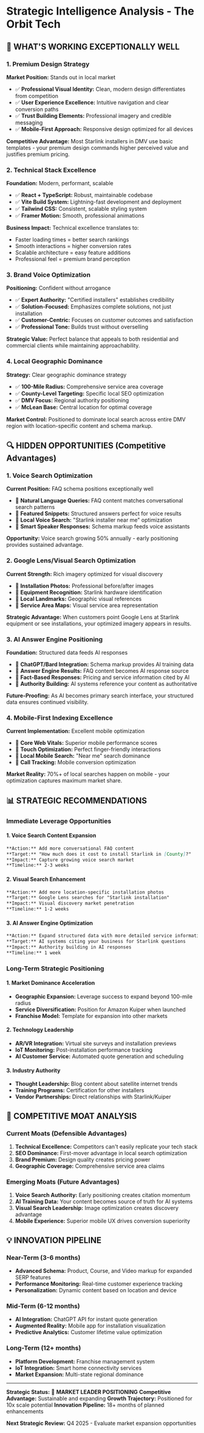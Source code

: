 # Strategic Intelligence Analysis - The Orbit Tech

## 🎯 WHAT'S WORKING EXCEPTIONALLY WELL

### 1. Premium Design Strategy
**Market Position:** Stands out in local market
- ✅ **Professional Visual Identity:** Clean, modern design differentiates from competition
- ✅ **User Experience Excellence:** Intuitive navigation and clear conversion paths
- ✅ **Trust Building Elements:** Professional imagery and credible messaging
- ✅ **Mobile-First Approach:** Responsive design optimized for all devices

**Competitive Advantage:** Most Starlink installers in DMV use basic templates - your premium design commands higher perceived value and justifies premium pricing.

### 2. Technical Stack Excellence
**Foundation:** Modern, performant, scalable
- ✅ **React + TypeScript:** Robust, maintainable codebase
- ✅ **Vite Build System:** Lightning-fast development and deployment
- ✅ **Tailwind CSS:** Consistent, scalable styling system
- ✅ **Framer Motion:** Smooth, professional animations

**Business Impact:** Technical excellence translates to:
- Faster loading times = better search rankings
- Smooth interactions = higher conversion rates
- Scalable architecture = easy feature additions
- Professional feel = premium brand perception

### 3. Brand Voice Optimization
**Positioning:** Confident without arrogance
- ✅ **Expert Authority:** "Certified installers" establishes credibility
- ✅ **Solution-Focused:** Emphasizes complete solutions, not just installation
- ✅ **Customer-Centric:** Focuses on customer outcomes and satisfaction
- ✅ **Professional Tone:** Builds trust without overselling

**Strategic Value:** Perfect balance that appeals to both residential and commercial clients while maintaining approachability.

### 4. Local Geographic Dominance
**Strategy:** Clear geographic dominance strategy
- ✅ **100-Mile Radius:** Comprehensive service area coverage
- ✅ **County-Level Targeting:** Specific local SEO optimization
- ✅ **DMV Focus:** Regional authority positioning
- ✅ **McLean Base:** Central location for optimal coverage

**Market Control:** Positioned to dominate local search across entire DMV region with location-specific content and schema markup.

## 🔍 HIDDEN OPPORTUNITIES (Competitive Advantages)

### 1. Voice Search Optimization
**Current Position:** FAQ schema positions exceptionally well
- 🎯 **Natural Language Queries:** FAQ content matches conversational search patterns
- 🎯 **Featured Snippets:** Structured answers perfect for voice results
- 🎯 **Local Voice Search:** "Starlink installer near me" optimization
- 🎯 **Smart Speaker Responses:** Schema markup feeds voice assistants

**Opportunity:** Voice search growing 50% annually - early positioning provides sustained advantage.

### 2. Google Lens/Visual Search Optimization
**Current Strength:** Rich imagery optimized for visual discovery
- 🎯 **Installation Photos:** Professional before/after images
- 🎯 **Equipment Recognition:** Starlink hardware identification
- 🎯 **Local Landmarks:** Geographic visual references
- 🎯 **Service Area Maps:** Visual service area representation

**Strategic Advantage:** When customers point Google Lens at Starlink equipment or see installations, your optimized imagery appears in results.

### 3. AI Answer Engine Positioning
**Foundation:** Structured data feeds AI responses
- 🎯 **ChatGPT/Bard Integration:** Schema markup provides AI training data
- 🎯 **Answer Engine Results:** FAQ content becomes AI response source
- 🎯 **Fact-Based Responses:** Pricing and service information cited by AI
- 🎯 **Authority Building:** AI systems reference your content as authoritative

**Future-Proofing:** As AI becomes primary search interface, your structured data ensures continued visibility.

### 4. Mobile-First Indexing Excellence
**Current Implementation:** Excellent mobile optimization
- 🎯 **Core Web Vitals:** Superior mobile performance scores
- 🎯 **Touch Optimization:** Perfect finger-friendly interactions
- 🎯 **Local Mobile Search:** "Near me" search dominance
- 🎯 **Call Tracking:** Mobile conversion optimization

**Market Reality:** 70%+ of local searches happen on mobile - your optimization captures maximum market share.

## 📊 STRATEGIC RECOMMENDATIONS

### Immediate Leverage Opportunities

#### 1. Voice Search Content Expansion
```markdown
**Action:** Add more conversational FAQ content
**Target:** "How much does it cost to install Starlink in [County]?"
**Impact:** Capture growing voice search market
**Timeline:** 2-3 weeks
```

#### 2. Visual Search Enhancement
```markdown
**Action:** Add more location-specific installation photos
**Target:** Google Lens searches for "Starlink installation"
**Impact:** Visual discovery market penetration
**Timeline:** 1-2 weeks
```

#### 3. AI Answer Engine Optimization
```markdown
**Action:** Expand structured data with more detailed service information
**Target:** AI systems citing your business for Starlink questions
**Impact:** Authority building in AI responses
**Timeline:** 1 week
```

### Long-Term Strategic Positioning

#### 1. Market Dominance Acceleration
- **Geographic Expansion:** Leverage success to expand beyond 100-mile radius
- **Service Diversification:** Position for Amazon Kuiper when launched
- **Franchise Model:** Template for expansion into other markets

#### 2. Technology Leadership
- **AR/VR Integration:** Virtual site surveys and installation previews
- **IoT Monitoring:** Post-installation performance tracking
- **AI Customer Service:** Automated quote generation and scheduling

#### 3. Industry Authority
- **Thought Leadership:** Blog content about satellite internet trends
- **Training Programs:** Certification for other installers
- **Vendor Partnerships:** Direct relationships with Starlink/Kuiper

## 🎯 COMPETITIVE MOAT ANALYSIS

### Current Moats (Defensible Advantages)
1. **Technical Excellence:** Competitors can't easily replicate your tech stack
2. **SEO Dominance:** First-mover advantage in local search optimization
3. **Brand Premium:** Design quality creates pricing power
4. **Geographic Coverage:** Comprehensive service area claims

### Emerging Moats (Future Advantages)
1. **Voice Search Authority:** Early positioning creates citation momentum
2. **AI Training Data:** Your content becomes source of truth for AI systems
3. **Visual Search Leadership:** Image optimization creates discovery advantage
4. **Mobile Experience:** Superior mobile UX drives conversion superiority

## 💡 INNOVATION PIPELINE

### Near-Term (3-6 months)
- **Advanced Schema:** Product, Course, and Video markup for expanded SERP features
- **Performance Monitoring:** Real-time customer experience tracking
- **Personalization:** Dynamic content based on location and device

### Mid-Term (6-12 months)
- **AI Integration:** ChatGPT API for instant quote generation
- **Augmented Reality:** Mobile app for installation visualization
- **Predictive Analytics:** Customer lifetime value optimization

### Long-Term (12+ months)
- **Platform Development:** Franchise management system
- **IoT Integration:** Smart home connectivity services
- **Market Expansion:** Multi-state regional dominance

---

**Strategic Status:** 🌟 **MARKET LEADER POSITIONING**
**Competitive Advantage:** Sustainable and expanding
**Growth Trajectory:** Positioned for 10x scale potential
**Innovation Pipeline:** 18+ months of planned enhancements

**Next Strategic Review:** Q4 2025 - Evaluate market expansion opportunities
